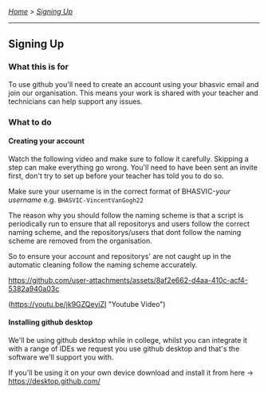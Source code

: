 *[Home](https://github.com/BHASVIC-CompSci/.github/blob/main/profile/README.md) > [Signing Up](./signingUp.md)*

---

## Signing Up

### What this is for
To use github you'll need to create an account using your bhasvic email and join our organisation. This means your work is shared with your teacher and technicians can help support any issues.

### What to do
#### Creating your account
Watch the following video and make sure to follow it carefully. Skipping a step can make everything go wrong. You'll need to have been sent an invite first, don't try to set up before your teacher has told you to do so.

Make sure your username is in the correct format of BHASVIC-*your username* e.g. `BHASVIC-VincentVanGogh22`

The reason why you should follow the naming scheme is that a script is periodically run to ensure that all repositorys and users follow the correct naming scheme, and the repositorys/users that dont follow the naming scheme are removed from the organisation.

So to ensure your account and repositorys' are not caught up in the automatic cleaning follow the naming scheme accurately.


https://github.com/user-attachments/assets/8af2e662-d4aa-410c-acf4-5382a940a03c


(https://youtu.be/jk9GZQeyiZI "Youtube Video")

#### Installing github desktop
We'll be using github desktop while in college, whilst you can integrate it with a range of IDEs we request you use github desktop and that's the software we'll support you with.

If you'll be using it on your own device download and install it from here -> https://desktop.github.com/
